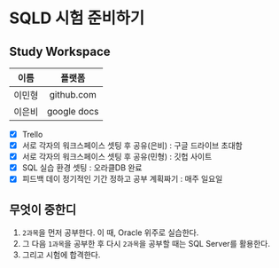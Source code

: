 # SQLD 시험 준비하기

## Study Workspace

| 이름 | 플랫폼 |
|:---:|:---:|
|이민형|github.com|
|이은비|google docs|

- [X] Trello
- [X] 서로 각자의 워크스페이스 셋팅 후 공유(은비) : 구글 드라이브 초대함
- [X] 서로 각자의 워크스페이스 셋팅 후 공유(민형)  : 깃헙 사이트
- [X] SQL 실습 환경 셋팅 : 오라클DB 완료
- [X] 피드백 데이 정기적인 기간 정하고 공부 계획짜기 : 매주 일요일

## 무엇이 중한디
 1. `2과목`을 먼저 공부한다. 이 때, Oracle 위주로 실습한다.
 1. 그 다음 `1과목`을 공부한 후 다시 `2과목`을 공부할 때는 SQL Server를 활용한다.
 1. 그리고 시험에 합격한다.

